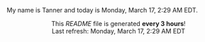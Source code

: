 My name is Tanner and today is Monday, March 17, 2:29 AM EDT.

<p align="center">This <i>README</i> file is generated <b>every 3 hours</b>!</br>Last refresh: Monday, March 17, 2:29 AM EDT<br /></p>

